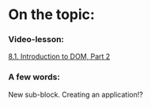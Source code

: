 # On the topic:

### Video-lesson:

[8.1. Introduction to DOM, Part 2](https://go.skillbox.ru/profession/profession-fullstack-js/js/c773a752-04bf-459b-84ad-32d46a93dc2a/videolesson)

### A few words:

New sub-block. Creating an application!?
